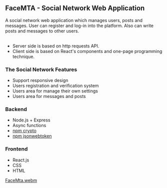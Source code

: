 
<!-- PROJECT LOGO -->
## FaceMTA - Social Network Web Application
A social network web application which manages users, posts and messages.
User can register and log-in into the platform. Also can write posts and messages to other users.
<br></br>
* Server side is based on http requests API.
* Client side is based on React's components and one-page programming technique.

### The Social Network Features
* Support responsive design
* Users registration and verification system
* Users area for manage their own settings
* Users area for messages and posts

### Backend
* Node.js + Express
* Async functions
* [npm crypto](https://www.npmjs.com/package/crypto-js)
* [npm jsonwebtoken](https://www.npmjs.com/package/jsonwebtoken)

### Frontend
* React.js
* CSS
* HTML

[FaceMta.webm](https://user-images.githubusercontent.com/58370322/227767930-47cd708d-193f-4e6d-a010-93395fc2e465.webm)

